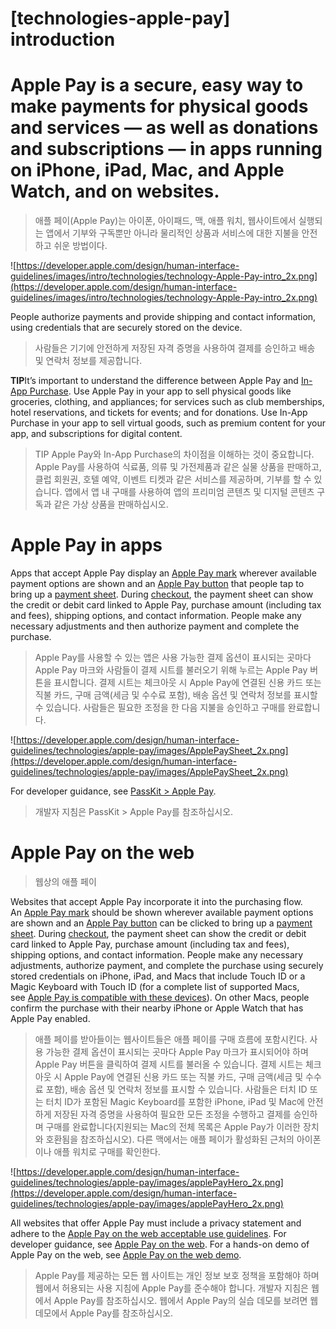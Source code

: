 # **[technologies-apple-pay] introduction**

# Apple Pay is a secure, easy way to make payments for physical goods and services — as well as donations and subscriptions — in apps running on iPhone, iPad, Mac, and Apple Watch, and on websites.
> 애플 페이(Apple Pay)는 아이폰, 아이패드, 맥, 애플 워치, 웹사이트에서 실행되는 앱에서 기부와 구독뿐만 아니라 물리적인 상품과 서비스에 대한 지불을 안전하고 쉬운 방법이다.
>




![https://developer.apple.com/design/human-interface-guidelines/images/intro/technologies/technology-Apple-Pay-intro_2x.png](https://developer.apple.com/design/human-interface-guidelines/images/intro/technologies/technology-Apple-Pay-intro_2x.png)

People authorize payments and provide shipping and contact information, using credentials that are securely stored on the device.
> 사람들은 기기에 안전하게 저장된 자격 증명을 사용하여 결제를 승인하고 배송 및 연락처 정보를 제공합니다.
>




**TIP**It’s important to understand the difference between Apple Pay and [In-App Purchase](../technologies/in-app-purchase/introduction). Use Apple Pay in your app to sell physical goods like groceries, clothing, and appliances; for services such as club memberships, hotel reservations, and tickets for events; and for donations. Use In-App Purchase in your app to sell virtual goods, such as premium content for your app, and subscriptions for digital content.
> TIP Apple Pay와 In-App Purchase의 차이점을 이해하는 것이 중요합니다. Apple Pay를 사용하여 식료품, 의류 및 가전제품과 같은 실물 상품을 판매하고, 클럽 회원권, 호텔 예약, 이벤트 티켓과 같은 서비스를 제공하며, 기부를 할 수 있습니다. 앱에서 앱 내 구매를 사용하여 앱의 프리미엄 콘텐츠 및 디지털 콘텐츠 구독과 같은 가상 상품을 판매하십시오.
>




# **Apple Pay in apps**

Apps that accept Apple Pay display an [Apple Pay mark](https://developer.apple.com/design/human-interface-guidelines/technologies/apple-pay/buttons-and-marks/#apple-pay-mark) wherever available payment options are shown and an [Apple Pay button](https://developer.apple.com/design/human-interface-guidelines/technologies/apple-pay/buttons-and-marks/#button-types) that people tap to bring up a [payment sheet](https://developer.apple.com/design/human-interface-guidelines/technologies/apple-pay/checkout-and-payment/#customize-the-payment-sheet). During [checkout](https://developer.apple.com/design/human-interface-guidelines/technologies/apple-pay/checkout-and-payment/#streamline-the-checkout-process), the payment sheet can show the credit or debit card linked to Apple Pay, purchase amount (including tax and fees), shipping options, and contact information. People make any necessary adjustments and then authorize payment and complete the purchase.
> Apple Pay를 사용할 수 있는 앱은 사용 가능한 결제 옵션이 표시되는 곳마다 Apple Pay 마크와 사람들이 결제 시트를 불러오기 위해 누르는 Apple Pay 버튼을 표시합니다. 결제 시트는 체크아웃 시 Apple Pay에 연결된 신용 카드 또는 직불 카드, 구매 금액(세금 및 수수료 포함), 배송 옵션 및 연락처 정보를 표시할 수 있습니다. 사람들은 필요한 조정을 한 다음 지불을 승인하고 구매를 완료합니다.
>




![https://developer.apple.com/design/human-interface-guidelines/technologies/apple-pay/images/ApplePaySheet_2x.png](https://developer.apple.com/design/human-interface-guidelines/technologies/apple-pay/images/ApplePaySheet_2x.png)

For developer guidance, see [PassKit > Apple Pay](https://developer.apple.com/documentation/passkit/apple_pay).
> 개발자 지침은 PassKit > Apple Pay를 참조하십시오.
>




# **Apple Pay on the web**
> 웹상의 애플 페이
>




Websites that accept Apple Pay incorporate it into the purchasing flow. An [Apple Pay mark](https://developer.apple.com/design/human-interface-guidelines/technologies/apple-pay/buttons-and-marks/#apple-pay-mark) should be shown wherever available payment options are shown and an [Apple Pay button](https://developer.apple.com/design/human-interface-guidelines/technologies/apple-pay/buttons-and-marks/#button-types) can be clicked to bring up a [payment sheet](https://developer.apple.com/design/human-interface-guidelines/technologies/apple-pay/checkout-and-payment/#customize-the-payment-sheet). During [checkout](https://developer.apple.com/design/human-interface-guidelines/technologies/apple-pay/checkout-and-payment/#streamline-the-checkout-process), the payment sheet can show the credit or debit card linked to Apple Pay, purchase amount (including tax and fees), shipping options, and contact information. People make any necessary adjustments, authorize payment, and complete the purchase using securely stored credentials on iPhone, iPad, and Macs that include Touch ID or a Magic Keyboard with Touch ID (for a complete list of supported Macs, see [Apple Pay is compatible with these devices](https://support.apple.com/en-us/HT208531)). On other Macs, people confirm the purchase with their nearby iPhone or Apple Watch that has Apple Pay enabled.
> 애플 페이를 받아들이는 웹사이트들은 애플 페이를 구매 흐름에 포함시킨다. 사용 가능한 결제 옵션이 표시되는 곳마다 Apple Pay 마크가 표시되어야 하며 Apple Pay 버튼을 클릭하여 결제 시트를 불러올 수 있습니다. 결제 시트는 체크아웃 시 Apple Pay에 연결된 신용 카드 또는 직불 카드, 구매 금액(세금 및 수수료 포함), 배송 옵션 및 연락처 정보를 표시할 수 있습니다. 사람들은 터치 ID 또는 터치 ID가 포함된 Magic Keyboard를 포함한 iPhone, iPad 및 Mac에 안전하게 저장된 자격 증명을 사용하여 필요한 모든 조정을 수행하고 결제를 승인하며 구매를 완료합니다(지원되는 Mac의 전체 목록은 Apple Pay가 이러한 장치와 호환됨을 참조하십시오). 다른 맥에서는 애플 페이가 활성화된 근처의 아이폰이나 애플 워치로 구매를 확인한다.
>




![https://developer.apple.com/design/human-interface-guidelines/technologies/apple-pay/images/applePayHero_2x.png](https://developer.apple.com/design/human-interface-guidelines/technologies/apple-pay/images/applePayHero_2x.png)

All websites that offer Apple Pay must include a privacy statement and adhere to the [Apple Pay on the web acceptable use guidelines](https://developer.apple.com/apple-pay/acceptable-use-guidelines-for-websites/). For developer guidance, see [Apple Pay on the web](https://developer.apple.com/documentation/apple_pay_on_the_web). For a hands-on demo of Apple Pay on the web, see [Apple Pay on the web demo](https://applepaydemo.apple.com/).
> Apple Pay를 제공하는 모든 웹 사이트는 개인 정보 보호 정책을 포함해야 하며 웹에서 허용되는 사용 지침에 Apple Pay를 준수해야 합니다. 개발자 지침은 웹에서 Apple Pay를 참조하십시오. 웹에서 Apple Pay의 실습 데모를 보려면 웹 데모에서 Apple Pay를 참조하십시오.
>



